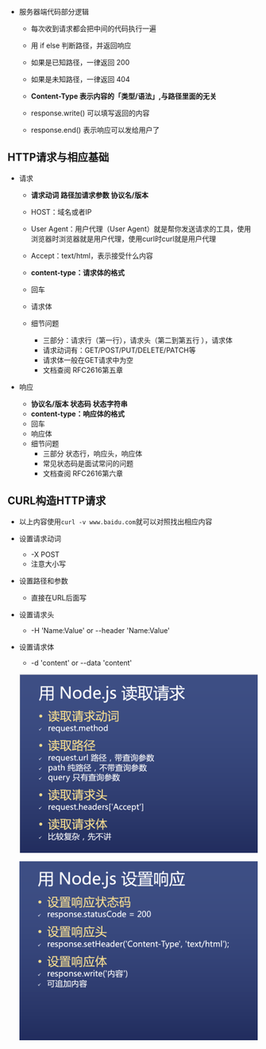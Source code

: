 * 服务器端代码部分逻辑

  * 每次收到请求都会把中间的代码执行一遍

  * 用 if else 判断路径，并返回响应

  * 如果是已知路径，一律返回 200

  * 如果是未知路径，一律返回 404

  * **Content-Type 表示内容的「类型/语法」,与路径里面的无关**

  * response.write() 可以填写返回的内容

  * response.end() 表示响应可以发给用户了

## HTTP请求与相应基础

* 请求

  * **请求动词 路径加请求参数 协议名/版本**
  * HOST：域名或者IP
  * User Agent：用户代理（User Agent）就是帮你发送请求的工具，使用浏览器时浏览器就是用户代理，使用curl时curl就是用户代理
  * Accept：text/html，表示接受什么内容
  * **content-type：请求体的格式**
  * 回车
  * 请求体

  * 细节问题
    * 三部分：请求行（第一行），请求头（第二到第五行 ），请求体
    * 请求动词有：GET/POST/PUT/DELETE/PATCH等
    * 请求体一般在GET请求中为空
    * 文档查阅 RFC2616第五章

* 响应

  * **协议名/版本 状态码 状态字符串**
  * **content-type：响应体的格式**
  * 回车
  * 响应体
  * 细节问题
    * 三部分 状态行，响应头，响应体
    * 常见状态码是面试常问的问题
    * 文档查阅 RFC2616第六章

## CURL构造HTTP请求

* 以上内容使用`curl -v www.baidu.com`就可以对照找出相应内容

* 设置请求动词

  * -X POST
  * 注意大小写

* 设置路径和参数

  * 直接在URL后面写

* 设置请求头

  * -H 'Name:Value' or --header 'Name:Value'

* 设置请求体

  * -d 'content' or --data 'content'

  ![pic9](pic9.png)

  ![pic10](pic10.png)

